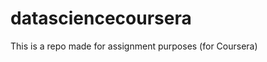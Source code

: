 datasciencecoursera
===================

This is a repo made for assignment purposes (for Coursera)
